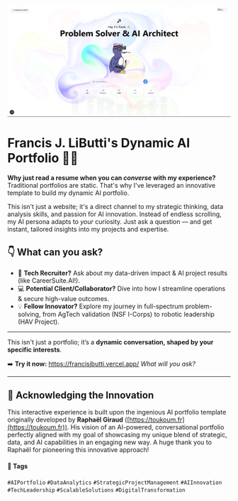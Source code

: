 ![image](assets/readme-photo.png)

# Francis J. LiButti's Dynamic AI Portfolio 🤖✨

**Why just read a resume when you can *converse* with my experience?** Traditional portfolios are static.
That's why I've leveraged an innovative template to build my dynamic AI portfolio.

This isn't just a website; it's a direct channel to my strategic thinking, data analysis skills, and passion for AI innovation.
Instead of endless scrolling, my AI persona adapts to *your* curiosity. Just ask a question — and get instant, tailored insights into my projects and expertise.

## 👇 What can you ask?

- 🧠 **Tech Recruiter?** Ask about my data-driven impact & AI project results (like CareerSuite.AI!).
- 💻 **Potential Client/Collaborator?** Dive into how I streamline operations & secure high-value outcomes.
- 💡 **Fellow Innovator?** Explore my journey in full-spectrum problem-solving, from AgTech validation (NSF I-Corps) to robotic leadership (HAV Project).

---

This isn't just a portfolio; it’s a **dynamic conversation, shaped by your specific interests**.

➡️ **Try it now:** https://francisjbutti.vercel.app/
*What will you ask?*

---

## 🙏 Acknowledging the Innovation

This interactive experience is built upon the ingenious AI portfolio template originally developed by **Raphaël Giraud** ([https://toukoum.fr](https://toukoum.fr)). His vision of an AI-powered, conversational portfolio perfectly aligned with my goal of showcasing my unique blend of strategic, data, and AI capabilities in an engaging new way. A huge thank you to Raphaël for pioneering this innovative approach!

#### 🔖 Tags

`#AIPortfolio` `#DataAnalytics` `#StrategicProjectManagement` `#AIInnovation` `#TechLeadership` `#ScalableSolutions` `#DigitalTransformation`
